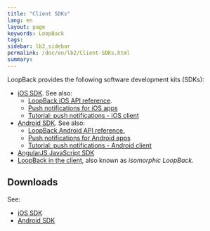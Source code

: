 ```yaml
---
title: "Client SDKs"
lang: en
layout: page
keywords: LoopBack
tags:
sidebar: lb2_sidebar
permalink: /doc/en/lb2/Client-SDKs.html
summary:
---
```


LoopBack provides the following software development kits (SDKs):

* [iOS SDK](/doc/en/lb2/iOS-SDK.html). See also:
  * [LoopBack iOS API reference](http://apidocs.strongloop.com/loopback-clients/ios/api/annotated.html).
  * [Push notifications for iOS apps](/doc/en/lb2/Push-notifications-for-iOS-apps.html)
  * [Tutorial: push notifications - iOS client](/doc/en/lb2/Push-notifications-for-iOS-apps.html)
* [Android SDK](/doc/en/lb2/Android-SDK.html). See also:
  * [LoopBack Android API reference.](http://apidocs.strongloop.com/loopback-android/api/index.html)
  * [Push notifications for Android apps](/doc/en/lb2/Push-notifications-for-Android-apps.html)
  * [Tutorial: push notifications - Android client](/doc/en/lb2/Push-notifications-for-Android-apps.html)
* [AngularJS JavaScript SDK](/doc/en/lb2/AngularJS-JavaScript-SDK.html)
* [LoopBack in the client](/doc/en/lb2/LoopBack-in-the-client.html), also known as _isomorphic LoopBack_.

## Downloads

See:

* [iOS SDK](/doc/en/lb2/iOS-SDK.html)
* [Android SDK](/doc/en/lb2/Android-SDK.html)